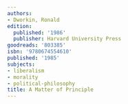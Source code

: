 ```yaml
---
authors:
- Dworkin, Ronald
edition:
  published: '1986'
  publisher: Harvard University Press
goodreads: '803385'
isbn: '9780674554610'
published: '1985'
subjects:
- liberalism
- morality
- political-philosophy
title: A Matter of Principle
---
```


